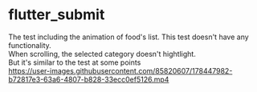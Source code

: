 # flutter_submit
The test including the animation of food's list. This test doesn't have any functionality. <br /> When scrolling, the selected category doesn't hightlight. <br />
But it's similar to the test at some points<br />
https://user-images.githubusercontent.com/85820607/178447982-b72817e3-63a6-4807-b828-33ecc0ef5126.mp4
